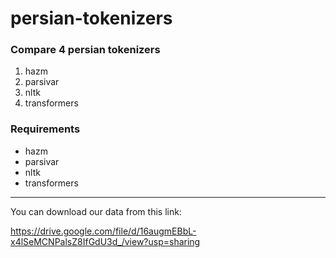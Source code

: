 # persian-tokenizers

### Compare 4 persian tokenizers

  1. hazm
  2. parsivar
  3. nltk
  4. transformers

### Requirements

  - hazm
  - parsivar
  - nltk
  - transformers
***
You can download our data from this link:

https://drive.google.com/file/d/16augmEBbL-x4lSeMCNPalsZ8IfGdU3d_/view?usp=sharing
